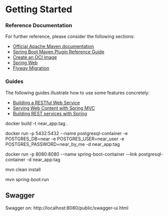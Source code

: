 # Getting Started

### Reference Documentation
For further reference, please consider the following sections:

* [Official Apache Maven documentation](https://maven.apache.org/guides/index.html)
* [Spring Boot Maven Plugin Reference Guide](https://docs.spring.io/spring-boot/docs/3.1.5/maven-plugin/reference/html/)
* [Create an OCI image](https://docs.spring.io/spring-boot/docs/3.1.5/maven-plugin/reference/html/#build-image)
* [Spring Web](https://docs.spring.io/spring-boot/docs/3.1.5/reference/htmlsingle/index.html#web)
* [Flyway Migration](https://docs.spring.io/spring-boot/docs/3.1.5/reference/htmlsingle/index.html#howto.data-initialization.migration-tool.flyway)

### Guides
The following guides illustrate how to use some features concretely:

* [Building a RESTful Web Service](https://spring.io/guides/gs/rest-service/)
* [Serving Web Content with Spring MVC](https://spring.io/guides/gs/serving-web-content/)
* [Building REST services with Spring](https://spring.io/guides/tutorials/rest/)



docker build -t near_app:tag .

[//]: # (docker run -p 5432:5432 --name postgresql-container -e POSTGRES_DB=near -e POSTGRES_USER=near_user -e POSTGRES_PASSWORD=near_by_me -d postgres:latest      )

docker run -p 5432:5432 --name postgresql-container -e POSTGRES_DB=near -e POSTGRES_USER=near_user -e POSTGRES_PASSWORD=near_by_me -d near_app:tag

[//]: # (docker run -p 8080:8080 --name spring-boot-container --link postgresql-container -d backend:tag)

docker run -p 8080:8080 --name spring-boot-container --link postgresql-container -d near_app:tag

mvn clean install


mvn spring-boot:run


## Swagger

Swagger on: http://localhost:8080/public/swagger-ui.html
